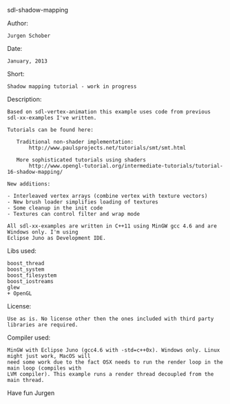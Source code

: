 sdl-shadow-mapping

Author:

	Jurgen Schober
	
Date:
   
	January, 2013
	
Short:
  
	Shadow mapping tutorial - work in progress

Description:

	Based on sdl-vertex-animation this example uses code from previous sdl-xx-examples I've written.
	
	Tutorials can be found here:
	
	   Traditional non-shader implementation:
	       http://www.paulsprojects.net/tutorials/smt/smt.html
	       
	   More sophisticated tutorials using shaders
	       http://www.opengl-tutorial.org/intermediate-tutorials/tutorial-16-shadow-mapping/
	
	New additions:
	
	- Interleaved vertex arrays (combine vertex with texture vectors)
	- New brush loader simplifies loading of textures
	- Some cleanup in the init code
	- Textures can control filter and wrap mode
	
	All sdl-xx-examples are written in C++11 using MinGW gcc 4.6 and are Windows only. I'm using
	Eclipse Juno as Development IDE.

Libs used:

	boost_thread
	boost_system
	boost_filesystem
	boost_iostreams
	glew
	+ OpenGL

License:

	Use as is. No license other then the ones included with third party libraries are required.

Compiler used:

	MinGW with Eclipse Juno (gcc4.6 with -std=c++0x). Windows only. Linux might just work, MacOS will 
	need some work due to the fact OSX needs to run the render loop in the main loop (compiles with 
	LVM compiler). This example runs a render thread decoupled from the main thread.

Have fun
Jurgen
